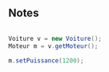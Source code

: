 ## Notes 

```java 

Voiture v = new Voiture();
Moteur m = v.getMoteur();

m.setPuissance(1200);

```